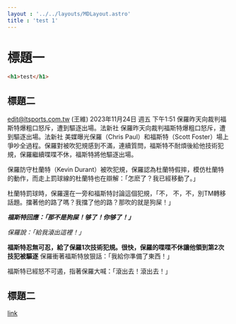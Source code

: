 ```yaml
---
layout : '../../layouts/MDLayout.astro'
title : 'test 1'
---
```

# 標題一

```html
<h1>test</h1>
```

## 標題二
edit@ltsports.com.tw (王維)
2023年11月24日 週五 下午1:51
保羅昨天向裁判福斯特爆粗口怒斥，遭到驅逐出場。法新社
保羅昨天向裁判福斯特爆粗口怒斥，遭到驅逐出場。法新社
美媒曝光保羅（Chris Paul）和福斯特（Scott Foster）場上爭吵全過程。保羅對被吹犯規感到不滿，連續質問，福斯特不耐煩後給他技術犯規，保羅繼續喋喋不休，福斯特將他驅逐出場。

保羅防守杜蘭特（Kevin Durant）被吹犯規，保羅認為杜蘭特假摔，模仿杜蘭特的動作，而走上罰球線的杜蘭特也在辯解：「怎麽了？我已經移動了。」

杜蘭特罰球時，保羅還在一旁和福斯特討論這個犯規，「不， 不，不，別TM轉移話題。擋著他的路了嗎？我擋了他的路？那吹的就是狗屎！」

***福斯特回應：「那不是狗屎！够了！你够了！」***

*保羅說：「給我滾出這裡！」*

**福斯特忍無可忍，給了保羅1次技術犯規。很快，保羅的喋喋不休讓他領到第2次技犯被驅逐**
保羅衝著福斯特放狠話：「我給你準備了東西！」

福斯特已經怒不可遏，指著保羅大喊：「滾出去！滾出去！」

## 標題二

[link](https://tw.yahoo.com)